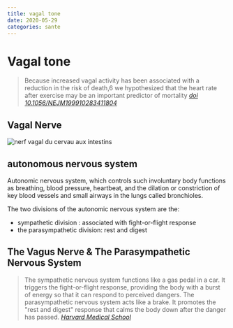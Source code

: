 ```yaml
---
title: vagal tone
date: 2020-05-29
categories: sante
---
```


# Vagal tone

> Because increased vagal activity has been associated
with a reduction in the risk of death,6 we hypothesized that the heart rate after exercise may be an important predictor of mortality
> <cite> [doi 10.1056/NEJM199910283411804](https://sci-hub.st/10.1056/NEJM199910283411804) </cite>

## Vagal Nerve

![nerf vagal du cervau aux intestins](https://buddhaweekly.com/wp-content/uploads/2016/06/Buddha-Weekly-VAGUS-NERVE-Buddhism.jpg)

## autonomous nervous system

Autonomic nervous system, which controls such involuntary body functions as breathing, blood pressure, heartbeat, and the dilation
or constriction of key blood vessels and small airways in the lungs called bronchioles.

The two divisions of the autonomic nervous system are the:

* sympathetic division : associated with fight-or-flight response
* the parasympathetic division: rest and digest

## The Vagus Nerve & The Parasympathetic Nervous System

> The sympathetic nervous system functions like a gas pedal in a car. 
It triggers the fight-or-flight response, providing the body with a burst of energy so that it can respond to perceived dangers. 
The parasympathetic nervous system acts like a brake. It promotes the "rest and digest" response that calms the body down after
the danger has passed.
> <cite> [Harvard Medical School](https://www.health.harvard.edu/staying-healthy/understanding-the-stress-response)</cite>


